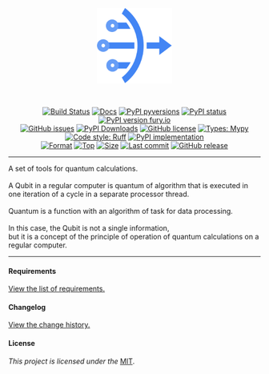 <div align="center">
  <p align="center">
    <a href="https://github.com/kebasyaty/quantum-loop">
      <img
        height="150"
        alt="Logo"
        src="https://raw.githubusercontent.com/kebasyaty/quantum-loop/main/assets/logo.svg">
    </a>
  </p>
  <br>
  <p align="center">
    <a href="https://github.com/kebasyaty/quantum-loop/actions/workflows/test.yml" alt="Build Status"><img src="https://github.com/kebasyaty/quantum-loop/actions/workflows/test.yml/badge.svg" alt="Build Status"></a>
    <a href="https://kebasyaty.github.io/quantum-loop/" alt="Docs"><img src="https://img.shields.io/badge/docs-available-brightgreen.svg" alt="Docs"></a>
    <a href="https://pypi.python.org/pypi/quantum-loop/" alt="PyPI pyversions"><img src="https://img.shields.io/pypi/pyversions/quantum-loop.svg" alt="PyPI pyversions"></a>
    <a href="https://pypi.python.org/pypi/quantum-loop/" alt="PyPI status"><img src="https://img.shields.io/pypi/status/quantum-loop.svg" alt="PyPI status"></a>
    <a href="https://pypi.python.org/pypi/quantum-loop/" alt="PyPI version fury.io"><img src="https://badge.fury.io/py/quantum-loop.svg" alt="PyPI version fury.io"></a>
    <br>
    <a href="https://github.com/kebasyaty/quantum-loop/issues"><img src="https://img.shields.io/github/issues/kebasyaty/quantum-loop.svg" alt="GitHub issues"></a>
    <a href="https://pepy.tech/projects/quantum-loop"><img src="https://static.pepy.tech/badge/quantum-loop" alt="PyPI Downloads"></a>
    <a href="https://github.com/kebasyaty/quantum-loop/blob/main/LICENSE" alt="GitHub license"><img src="https://img.shields.io/github/license/kebasyaty/quantum-loop" alt="GitHub license"></a>
    <a href="https://mypy-lang.org/" alt="Types: Mypy"><img src="https://img.shields.io/badge/types-Mypy-202235.svg?color=0c7ebf" alt="Types: Mypy"></a>
    <a href="https://docs.astral.sh/ruff/" alt="Code style: Ruff"><img src="https://img.shields.io/badge/code%20style-Ruff-FDD835.svg" alt="Code style: Ruff"></a>
    <a href="https://github.com/kebasyaty/quantum-loop" alt="PyPI implementation"><img src="https://img.shields.io/pypi/implementation/quantum-loop" alt="PyPI implementation"></a>
    <br>
    <a href="https://pypi.org/project/quantum-loop"><img src="https://img.shields.io/pypi/format/quantum-loop" alt="Format"></a>
    <a href="https://github.com/kebasyaty/quantum-loop"><img src="https://img.shields.io/github/languages/top/kebasyaty/quantum-loop" alt="Top"></a>
    <a href="https://github.com/kebasyaty/quantum-loop"><img src="https://img.shields.io/github/repo-size/kebasyaty/quantum-loop" alt="Size"></a>
    <a href="https://github.com/kebasyaty/quantum-loop"><img src="https://img.shields.io/github/last-commit/kebasyaty/quantum-loop/main" alt="Last commit"></a>
    <a href="https://github.com/kebasyaty/quantum-loop/releases/" alt="GitHub release"><img src="https://img.shields.io/github/release/kebasyaty/quantum-loop" alt="GitHub release"></a>
  </p>
</div>

<hr>

A set of tools for quantum calculations.
<br>
<br>
A Qubit in a regular computer is quantum of algorithm that is executed in
one iteration of a cycle in a separate processor thread.
<br>
<br>
Quantum is a function with an algorithm of task for data processing.
<br>
<br>
In this case, the Qubit is not a single information,
<br>
but it is a concept of the principle of operation of quantum calculations on a regular computer.

<hr>

#### Requirements

[View the list of requirements.](https://github.com/kebasyaty/quantum-loop/blob/main/REQUIREMENTS.md "View the list of requirements.")

#### Changelog

[View the change history.](https://github.com/kebasyaty/quantum-loop/blob/main/CHANGELOG.md "Changelog")

#### License

_This project is licensed under the_ [MIT](https://github.com/kebasyaty/quantum-loop/blob/main/LICENSE "MIT").
